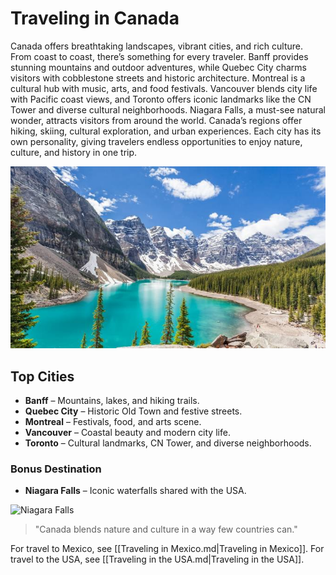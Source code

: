 # Traveling in Canada
Canada offers breathtaking landscapes, vibrant cities, and rich culture. From coast to coast, there’s something for every traveler. Banff provides stunning mountains and outdoor adventures, while Quebec City charms visitors with cobblestone streets and historic architecture. Montreal is a cultural hub with music, arts, and food festivals. Vancouver blends city life with Pacific coast views, and Toronto offers iconic landmarks like the CN Tower and diverse cultural neighborhoods. Niagara Falls, a must-see natural wonder, attracts visitors from around the world. Canada’s regions offer hiking, skiing, cultural exploration, and urban experiences. Each city has its own personality, giving travelers endless opportunities to enjoy nature, culture, and history in one trip.

![Banff](images/banff.jpg)

## Top Cities
- **Banff** – Mountains, lakes, and hiking trails.  
- **Quebec City** – Historic Old Town and festive streets.  
- **Montreal** – Festivals, food, and arts scene.  
- **Vancouver** – Coastal beauty and modern city life.  
- **Toronto** – Cultural landmarks, CN Tower, and diverse neighborhoods.  
### Bonus Destination
- **Niagara Falls** – Iconic waterfalls shared with the USA.  

![Niagara Falls](assets/niagarafalls.jpg)


> "Canada blends nature and culture in a way few countries can."

For travel to Mexico, see [[Traveling in Mexico.md|Traveling in Mexico]].
For travel to the USA, see [[Traveling in the USA.md|Traveling in the USA]].